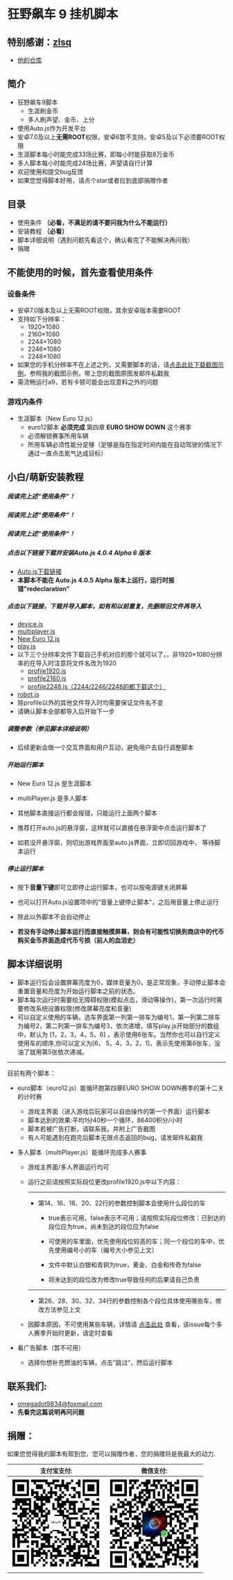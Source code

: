 # 狂野飙车 9 挂机脚本

## 特别感谢：<a href = "https://github.com/zlsq" target = "_blank">zlsq</a>

* <a href = "https://github.com/zlsq/A9" target = "_blank">他的仓库</a>

## 简介
* 狂野飙车9脚本
  * 生涯刷金币
  * 多人刷声望、金币、上分
* 使用Auto.js作为开发平台
* 安卓7.0及以上**无需ROOT**权限，安卓6暂不支持，安卓5及以下必须要ROOT权限
* 生涯脚本每小时能完成33场比赛，即每小时能获取8万金币
* 多人脚本每小时能完成24场比赛，声望请自行计算
* 欢迎使用和提交bug反馈
* 如果您觉得脚本好用，请点个star或者拉到底部捐赠作者

## 目录

* 使用条件 **（必看，不满足的请不要问我为什么不能运行）** 
* 安装教程 **（必看）** 
* 脚本详细说明（遇到问题先看这个，确认看完了不能解决再问我）
* 捐赠

## 不能使用的时候，首先查看使用条件

### 设备条件

* 安卓7.0版本及以上无需ROOT权限，其余安卓版本需要ROOT
* 支持如下分辨率：
  * 1920×1080
  * 2160×1080
  * 2244×1080
  * 2246×1080
  * 2248×1080
* 如果您的手机分辨率不在上述之列，又需要脚本的话，请<a href="https://github.com/Dr-Omega9834/Asphalt9/releases/download/1.0/Screenshots.zip">点击此处下载截图示例</a>，参照我的截图示例，带上您的截图原图发邮件私戳我
* 需流畅运行a9，若有卡顿可能会出现意料之外的问题

### 游戏内条件

* 生涯脚本（New Euro 12.js）
  * euro12脚本 **必须完成** 第四章 **EURO SHOW DOWN** 这个赛季
  * 必须解锁赛事所用车辆
  * 所用车辆必须性能分足够（足够是指在指定时间内能在自动驾驶的情况下通过一直点击氮气达成目标）

## 小白/萌新安装教程

##### 阅读完上述“使用条件“！ 

##### 阅读完上述“使用条件“！

##### 阅读完上述“使用条件“！

##### 点击以下链接下载并安装Auto.js 4.0.4 Alpha 6 版本

* <a href="https://github.com/hyb1996/Auto.js/releases/download/4.0.4Alpha6/commonRelease-4.0.4.Alpha6.apk">Auto.js下载链接</a>
* **本脚本不能在 Auto.js 4.0.5 Alpha 版本上运行，运行时报错"redeclaration"**

##### 点击以下链接，下载并导入脚本，*如有和以前重复，先删除旧文件再导入*

* <a href="https://github.com/Dr-Omega9834/Asphalt9/releases/download/1.2/device.js">device.js</a>
* <a href="https://github.com/Dr-Omega9834/Asphalt9/releases/download/1.2/multiplayer.js">multiplayer.js</a>
* <a href="https://github.com/Dr-Omega9834/Asphalt9/releases/download/1.2/New.Euro.12.js">New Euro 12.js</a>
* <a href="https://github.com/Dr-Omega9834/Asphalt9/releases/download/1.2/play.js">play.js</a>
* 以下三个分辨率文件下载自己手机对应的那个就可以了，，非1920×1080分辨率的在导入时注意将文件名改为1920
  * <a href="https://github.com/Dr-Omega9834/Asphalt9/releases/download/1.2/profile1920.js">profile1920.js</a>
  * <a href="https://github.com/Dr-Omega9834/Asphalt9/releases/download/1.2/profile2160.js">profile2160.js</a>
  * <a href="https://github.com/Dr-Omega9834/Asphalt9/releases/download/1.2/profile2248.js">profile2248.js（2244/2246/2248的都下载这个）</a>
* <a href="https://github.com/Dr-Omega9834/Asphalt9/releases/download/1.2/robot.js">robot.js</a>
* 除profile以外的其他文件导入时均需要保证文件名不变
* 请确认脚本全部都导入后开始下一步

##### 调整参数（参见脚本详细说明）

* 后续更新会做一个交互界面和用户互动，避免用户去自行调整脚本

##### 开始运行脚本

* New Euro 12.js 是生涯脚本

* multiPlayer.js 是多人脚本

* 其他脚本直接运行都会报错，只能运行上面两个脚本

* 推荐打开auto.js的悬浮窗，这样就可以直接在悬浮窗中点击运行脚本了

* 如若没开悬浮窗，则切出游戏界面至auto.js界面，立即切回游戏中， 等待脚本运行

##### 停止运行脚本

* 按下**音量下键**即可立即停止运行脚本，也可以按电源键关闭屏幕
* 也可以打开Auto.js设置项中的“音量上键停止脚本”，之后用音量上停止运行

* 除此以外脚本不会自动停止
* **若没有手动停止脚本运行而直接触摸屏幕，则会有可能性切换到商店中的代币购买金币界面造成代币亏损（前人的血泪史）**

## 脚本详细说明
* 脚本运行后会设置屏幕亮度为0，媒体音量为0，是正常现象，手动停止脚本会重置音量和亮度为开始运行脚本之前的状态。
* 脚本每次运行时需要给无障碍权限(模拟点击，滑动等操作)，第一次运行时需要修改系统设置权限(修改屏幕亮度和音量)
* 可以自定义使用的车辆，选车界面第一列第一排车为编号1，第一列第二排车为编号2，第二列第一排车为编号3，依次递增，填写play.js开始部分的数组中，默认为 [1，2，3，4，5，6] ，表示使用6张车。当然你也可以自行定义使用车的顺序,你可以定义为[6， 5，4，3，2，1]，表示先使用第6张车，没油了就用第5张依次递减。

---

目前有两个脚本：

* euro脚本（euro12.js）能循环跑第四章EURO SHOW DOWN赛季的第十二关的计时赛

    * 游戏主界面（进入游戏后玩家可以自由操作的第一个界面）运行脚本
    * 脚本达到的效果:平均1分40秒一个循环，86400积分/小时
    * 脚本若被广告打断，请联系我，并附上广告截图
    * 有人可能遇到在跑完后脚本无限点击返回的bug，请发邮件私戳我

* 多人脚本（multiPlayer.js）能循环完成多人赛事
    * 游戏主界面/多人界面运行均可

    * 运行之前请按照实际段位更改profile1920.js中以下内容：

      ---

      * 第14、16、18、20、22行的参数控制脚本会使用什么段位的车

        * true表示可用，false表示不可用；请按照实际段位修改：已到达的段位应为true，尚未到达的段位应为false

        * 可使用的车里面，优先使用段位较高的车；同一个段位的车中，优先使用编号小的车（编号大小参见上文）

        * 文件中默认白银和青铜为true，黄金、白金和传奇为false

        * 将未达到的段位改为修改true导致任何的后果请自己负责

      ---

      * 第26、28、30、32、34行的参数控制各个段位具体使用哪些车，修改方法参见上文

    * 因脚本原因，不可使用某些车辆，详情请 <a href="https://github.com/Dr-Omega9834/Asphalt9/issues/3">点击此处</a> 查看，该issue每个多人赛季开始时更新，请定时查看

* 看广告脚本（暂不可用）

    * 选择你想补充燃油的车辆，点击”跳过“，然后运行脚本

## 联系我们:
* omegadot9834@foxmail.com
* **先看完这篇说明再问问题**

## 捐赠：
如果您觉得我的脚本有帮到您，您可以捐赠作者，您的捐赠将是我最大的动力.<br/>

| 支付宝支付: | 微信支付: |
| ---------- | -------- |
| ![alipay](alipay.png) | ![wechat](wechat.png) |